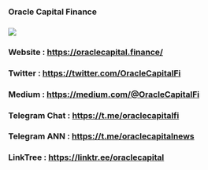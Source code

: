 ### Oracle Capital Finance

### <img src="https://i.ibb.co/fCLQ7Sg/Oracle-3.png">

### Website : https://oraclecapital.finance/
### Twitter : https://twitter.com/OracleCapitalFi
### Medium : https://medium.com/@OracleCapitalFi
### Telegram Chat : https://t.me/oraclecapitalfi
### Telegram ANN : https://t.me/oraclecapitalnews
### LinkTree : https://linktr.ee/oraclecapital
